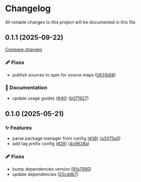 <!-- header -->
# Changelog

All notable changes to this project will be documented in this file.

<!-- version:0.1.1 -->
## 0.1.1 (2025-09-22)

[Compare changes](https://github.com/Wroud/foundation/compare/ci-v0.1.0...ci-v0.1.1)

<!-- changelog -->
### 🩹 Fixes

- publish sources to npm for source maps ([0631b68](https://github.com/Wroud/foundation/commit/0631b68))

### 📖 Documentation

- update usage guides ([#40](https://github.com/Wroud/foundation/issues/40)) ([b071927](https://github.com/Wroud/foundation/commit/b071927))

<!-- version:0.1.0 -->
## 0.1.0 (2025-05-21)

<!-- changelog -->
### ✨ Features

- parse package manager from config ([#38](https://github.com/Wroud/foundation/issues/38)) ([a3075e0](https://github.com/Wroud/foundation/commit/a3075e0))
- add tag prefix config ([#28](https://github.com/Wroud/foundation/issues/28)) ([4c9628a](https://github.com/Wroud/foundation/commit/4c9628a))

### 🩹 Fixes

- bump dependencies version ([91a7990](https://github.com/Wroud/foundation/commit/91a7990))
- update dependencies ([25cddb7](https://github.com/Wroud/foundation/commit/25cddb7))

